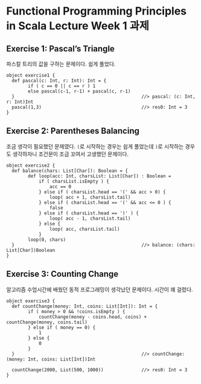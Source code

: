 # Functional Programming Principles in Scala Lecture Week 1 과제


## Exercise 1: Pascal’s Triangle
파스칼 트리의 값을 구하는 문제이다. 쉽게 풀었다.

```
object exercise1 {
  def pascal(c: Int, r: Int): Int = {
  		if ( c == 0 || c == r ) 1
  		else pascal(c-1, r-1) + pascal(c, r-1)
  }                                               //> pascal: (c: Int, r: Int)Int
  pascal(1,3)                                     //> res0: Int = 3
}
```

## Exercise 2: Parentheses Balancing
조금 생각이 필요했던 문제였다. `(`로 시작하는 경우는 쉽게 풀었는데 `)`로 시작하는 경우도 생각하자니 조건문이 조금 꼬여서 고생했던 문제이다.
```
object exercise2 {
  def balance(chars: List[Char]): Boolean = {
  		def loop(acc: Int, charsList: List[Char]) : Boolean =
  			if ( charsList.isEmpty ) {
  				acc == 0
  			} else if ( charsList.head == '(' && acc > 0) {
  				loop( acc + 1, charsList.tail)
  			} else if ( charsList.head == '(' && acc <= 0 ) {
  				false
  			} else if ( charsList.head == ')' ) {
  				loop( acc - 1, charsList.tail)
  			} else {
  				loop( acc, charsList.tail)
  			}
  		loop(0, chars)
  }                                               //> balance: (chars: List[Char])Boolean
}
```

## Exercise 3: Counting Change
알고리즘 수업시간에 배웠던 동적 프로그래밍이 생각났던 문제이다. 시간이 꽤 걸렸다. 
```
object exercise3 {
  def countChange(money: Int, coins: List[Int]): Int = {
  		if ( money > 0 && !coins.isEmpty ) {
  			countChange(money - coins.head, coins) + countChange(money, coins.tail)
  		} else if ( money == 0) {
  			1
  		} else {
  			0
  		}
  }                                               //> countChange: (money: Int, coins: List[Int])Int
  
  countChange(2000, List(500, 1000))              //> res0: Int = 3
}
```
